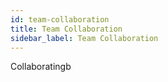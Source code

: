 ```yaml
---
id: team-collaboration
title: Team Collaboration
sidebar_label: Team Collaboration
---
```


Collaboratingb
